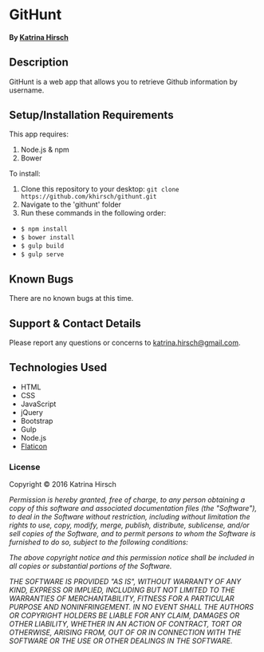 # GitHunt

#### By [Katrina Hirsch](https://github.com/khirsch)

## Description

GitHunt is a web app that allows you to retrieve Github information by username.

## Setup/Installation Requirements

This app requires:

1. Node.js & npm
2. Bower

To install:

1. Clone this repository to your desktop: `git clone https://github.com/khirsch/githunt.git`
2. Navigate to the 'githunt' folder
3. Run these commands in the following order:
  * `$ npm install`
  * `$ bower install`
  * `$ gulp build`
  * `$ gulp serve`

## Known Bugs

There are no known bugs at this time.

## Support & Contact Details

Please report any questions or concerns to katrina.hirsch@gmail.com.

## Technologies Used

* HTML
* CSS
* JavaScript
* jQuery
* Bootstrap
* Gulp
* Node.js
* [Flaticon](http://flaticon.com)

### License

Copyright &copy; 2016 Katrina Hirsch

_Permission is hereby granted, free of charge, to any person obtaining a copy of this software and associated documentation files (the "Software"), to deal in the Software without restriction, including without limitation the rights to use, copy, modify, merge, publish, distribute, sublicense, and/or sell copies of the Software, and to permit persons to whom the Software is furnished to do so, subject to the following conditions:_

_The above copyright notice and this permission notice shall be included in all copies or substantial portions of the Software._

_THE SOFTWARE IS PROVIDED "AS IS", WITHOUT WARRANTY OF ANY KIND, EXPRESS OR IMPLIED, INCLUDING BUT NOT LIMITED TO THE WARRANTIES OF MERCHANTABILITY, FITNESS FOR A PARTICULAR PURPOSE AND NONINFRINGEMENT. IN NO EVENT SHALL THE AUTHORS OR COPYRIGHT HOLDERS BE LIABLE FOR ANY CLAIM, DAMAGES OR OTHER LIABILITY, WHETHER IN AN ACTION OF CONTRACT, TORT OR OTHERWISE, ARISING FROM, OUT OF OR IN CONNECTION WITH THE SOFTWARE OR THE USE OR OTHER DEALINGS IN THE SOFTWARE._
